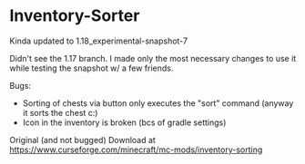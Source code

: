 # Inventory-Sorter

Kinda updated to 1.18_experimental-snapshot-7

Didn't see the 1.17 branch.
I made only the most necessary changes to use it while testing the snapshot w/ a few friends.

Bugs:
- Sorting of chests via button only executes the "sort" command (anyway it sorts the chest c:)
- Icon in the inventory is broken (bcs of gradle settings)



Original (and not bugged) Download at https://www.curseforge.com/minecraft/mc-mods/inventory-sorting
